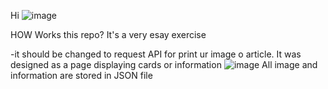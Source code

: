 Hi
![image](https://github.com/FulmineGiallo/biblioteca/assets/39560628/b63bb8e0-75ce-4f6e-bceb-7aee29c56bd0)

HOW Works this repo?
It's a very esay exercise

-it should be changed to request API for print ur image o article.
It was designed as a page displaying cards or information
![image](https://github.com/FulmineGiallo/biblioteca/assets/39560628/512b143a-f688-42b6-b729-343bd9ae3422)
All image and information are stored in JSON file
